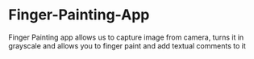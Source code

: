 # Finger-Painting-App
Finger Painting app allows us to capture image from camera, turns it in grayscale and allows you to finger paint and add textual comments to it
